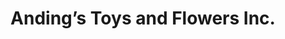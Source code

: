 ---
title: "Anding’s Toys and Flowers Inc."
url: /manila/andings-toys-and-flowers-inc/
shop: Spielzeug
---